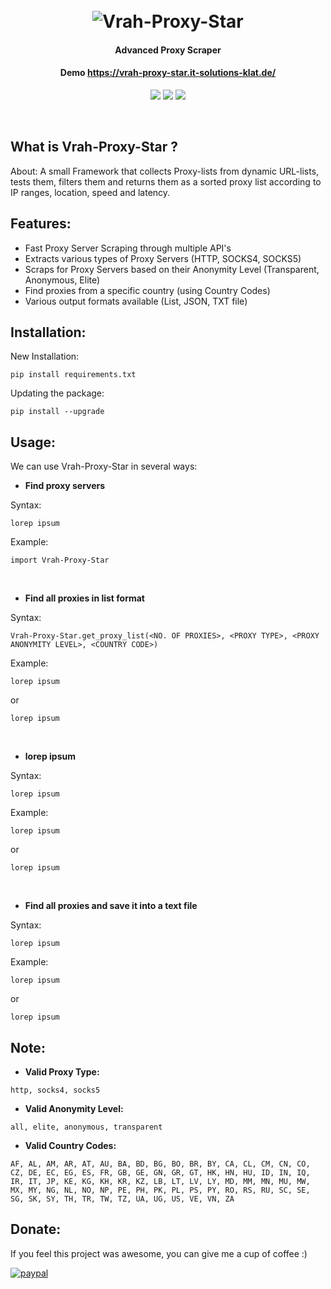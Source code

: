 <h1 align="center">
	<br>
	<img src="2Vrah-Proxy-Star.png" alt="Vrah-Proxy-Star">
</h1>
<h4 align="center">Advanced Proxy Scraper</h4>
<h4 align="center">Demo <a href="https://vrah-proxy-star.it-solutions-klat.de/">https://vrah-proxy-star.it-solutions-klat.de/</a></h4>
<p align="center">
	<a href="https://pypi.org/project/Vrah-Proxy-Star/"><img src="https://img.shields.io/pypi/v/Vrah-Proxy-Star"></a>
<a href="https://raw.githubusercontent.com/priyamharsh14/Vrah-Proxy-Star/master/LICENSE"><img src="https://img.shields.io/github/license/priyamharsh14/Vrah-Proxy-Star"></a>
<img src="https://img.shields.io/pypi/pyversions/Vrah-Proxy-Star">
</p>
<br>

## What is Vrah-Proxy-Star ?
About:
A small Framework that collects Proxy-lists
from dynamic URL-lists, tests them, filters
them and returns them as a sorted proxy list
according to IP ranges, location, speed and latency.

## Features:
- Fast Proxy Server Scraping through multiple API's
- Extracts various types of Proxy Servers (HTTP, SOCKS4, SOCKS5)
- Scraps for Proxy Servers based on their Anonymity Level (Transparent, Anonymous, Elite)
- Find proxies from a specific country (using Country Codes)
- Various output formats available (List, JSON, TXT file)

## Installation:

New Installation:
```
pip install requirements.txt
```

Updating the package:
```
pip install --upgrade
```

## Usage:

We can use Vrah-Proxy-Star in several ways:
- **Find proxy servers**

Syntax:
```
lorep ipsum
```
Example:
```
import Vrah-Proxy-Star

```
<br>

- **Find all proxies in list format**

Syntax:
```
Vrah-Proxy-Star.get_proxy_list(<NO. OF PROXIES>, <PROXY TYPE>, <PROXY ANONYMITY LEVEL>, <COUNTRY CODE>)
```
Example:
```
lorep ipsum
```
or
```
lorep ipsum
```
<br>

- **lorep ipsum**

Syntax:
```
lorep ipsum
```
Example:
```
lorep ipsum
```
or
```
lorep ipsum
```
<br>

- **Find all proxies and save it into a text file**

Syntax:
```
lorep ipsum
```
Example:
```
lorep ipsum
```
or
```
lorep ipsum
```

## Note:

- **Valid Proxy Type:**<br>
```
http, socks4, socks5
```
- **Valid Anonymity Level:**<br>
```
all, elite, anonymous, transparent
```
- **Valid Country Codes:**<br>
```
AF, AL, AM, AR, AT, AU, BA, BD, BG, BO, BR, BY, CA, CL, CM, CN, CO, CZ, DE, EC, EG, ES, FR, GB, GE, GN, GR, GT, HK, HN, HU, ID, IN, IQ, IR, IT, JP, KE, KG, KH, KR, KZ, LB, LT, LV, LY, MD, MM, MN, MU, MW, MX, MY, NG, NL, NO, NP, PE, PH, PK, PL, PS, PY, RO, RS, RU, SC, SE, SG, SK, SY, TH, TR, TW, TZ, UA, UG, US, VE, VN, ZA
```

## Donate:

If you feel this project was awesome, you can give me a cup of coffee :)

[![paypal](https://www.paypalobjects.com/en_US/i/btn/btn_donateCC_LG.gif)](https://www.paypal.me/priyamharsh14)
